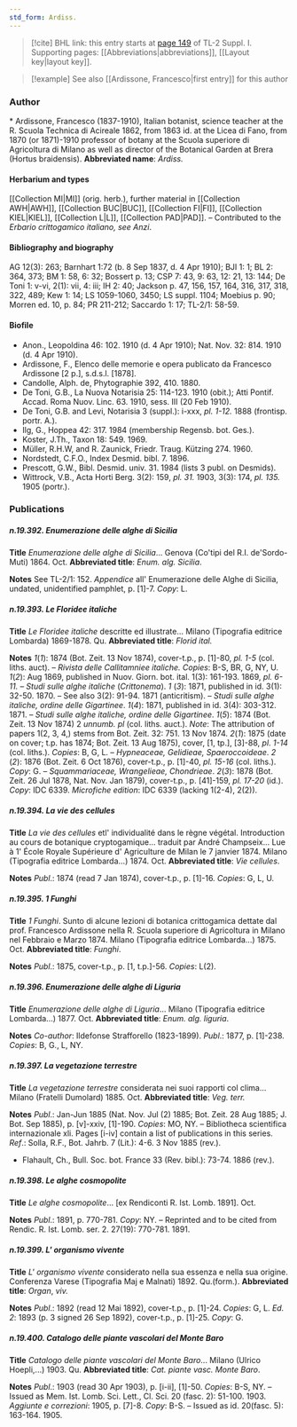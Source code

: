 ```yaml
---
std_form: Ardiss.
---
```


> [!cite] BHL link: this entry starts at [page 149](https://www.biodiversitylibrary.org/page/33264876) of TL-2 Suppl. I.
> Supporting pages: [[Abbreviations|abbreviations]], [[Layout key|layout key]].

> [!example] See also [[Ardissone, Francesco|first entry]] for this author

### Author

\* Ardissone, Francesco (1837-1910), Italian botanist, science teacher at the R. Scuola Technica di Acireale 1862, from 1863 id. at the Licea di Fano, from 1870 (or 1871)-1910 professor of botany at the Scuola superiore di Agricoltura di Milano as well as director of the Botanical Garden at Brera (Hortus braidensis). 
**Abbreviated name**: *Ardiss.*

#### Herbarium and types

[[Collection MI|MI]] (orig. herb.), further material in [[Collection AWH|AWH]], [[Collection BUC|BUC]], [[Collection FI|FI]], [[Collection KIEL|KIEL]], [[Collection L|L]], [[Collection PAD|PAD]]. – Contributed to the *Erbario crittogamico italiano, see Anzi*.

#### Bibliography and biography

AG 12(3): 263; Barnhart 1:72 (b. 8 Sep 1837, d. 4 Apr 1910); BJI 1: 1; BL 2: 364, 373; BM 1: 58, 6: 32; Bossert p. 13; CSP 7: 43, 9: 63, 12: 21, 13: 144; De Toni 1: v-vi, 2(1): vii, 4: iii; IH 2: 40; Jackson p. 47, 156, 157, 164, 316, 317, 318, 322, 489; Kew 1: 14; LS 1059-1060, 3450; LS suppl. 1104; Moebius p. 90; Morren ed. 10, p. 84; PR 211-212; Saccardo 1: 17; TL-2/1: 58-59.

#### Biofile

- Anon., Leopoldina 46: 102. 1910 (d. 4 Apr 1910); Nat. Nov. 32: 814. 1910 (d. 4 Apr 1910).
- Ardissone, F., Elenco delle memorie e opera publicato da Francesco Ardissone \[2 p.\], s.d.s.l. \[1878\].
- Candolle, Alph. de, Phytographie 392, 410. 1880.
- De Toni, G.B., La Nuova Notarisia 25: 114-123. 1910 (obit.); Atti Pontif. Accad. Roma Nuov. Linc. 63. 1910, sess. III (20 Feb 1910).
- De Toni, G.B. and Levi, Notarisia 3 (suppl.): i-xxx, *pl. 1-12.* 1888 (frontisp. portr. A.).
- Ilg, G., Hoppea 42: 317. 1984 (membership Regensb. bot. Ges.).
- Koster, J.Th., Taxon 18: 549. 1969.
- Müller, R.H.W, and R. Zaunick, Friedr. Traug. Kützing 274. 1960.
- Nordstedt, C.F.O., Index Desmid. bibl. 7. 1896.
- Prescott, G.W., Bibl. Desmid. univ. 31. 1984 (lists 3 publ. on Desmids).
- Wittrock, V.B., Acta Horti Berg. 3(2): 159, *pl. 31.* 1903, 3(3): 174, *pl. 135.* 1905 (portr.).

### Publications

##### n.19.392. Enumerazione delle alghe di Sicilia

**Title**
*Enumerazione delle alghe di Sicilia*... Genova (Co'tipi del R.I. de'Sordo-Muti) 1864. Oct.
**Abbreviated title**: *Enum. alg. Sicilia*.

**Notes**
See TL-2/1: 152.
*Appendice* all' Enumerazione delle Alghe di Sicilia, undated, unidentified pamphlet, p. \[1\]-7.
*Copy*: L.

##### n.19.393. Le Floridee italiche

**Title**
*Le Floridee italiche* descritte ed illustrate... Milano (Tipografia editrice Lombarda) 1869-1878. Qu.
**Abbreviated title**: *Florid ital.*

**Notes**
*1*(*1*): 1874 (Bot. Zeit. 13 Nov 1874), cover-t.p., p. \[1\]-80, *pl. 1-5* (col. liths. auct). – *Rivista* *delle Callitamniee italiche. Copies*: B-S, BR, G, NY, U.
*1*(*2*): Aug 1869, published in Nuov. Giorn. bot. ital. 1(3): 161-193. 1869, *pl. 6-11.* – *Studi* *sulle alghe italiche* (*Crittonema*).
*1* (*3*): 1871, published in id. 3(1): 32-50. 1870. – See also 3(2): 91-94. 1871 (anticritism). – *Studi sulle alghe italiche, ordine delle Gigartinee*.
*1*(*4*): 1871, published in id. 3(4): 303-312. 1871. – *Studi sulle alghe italiche, ordine delle Gigartinee*.
*1*(*5*): 1874 (Bot. Zeit. 13 Nov 1874) 2 *unnumb. pl* (col. liths. auct.).
*Note*: The attribution of papers 1(2, 3, 4,) stems from Bot. Zeit. 32: 751. 13 Nov 1874.
*2*(*1*): 1875 (date on cover; t.p. has 1874; Bot. Zeit. 13 Aug 1875), cover, \[1, tp.\], \[3\]-88, *pl*.
*1-14* (col. liths.). *Copies*: B, G, L. – *Hypneaceae, Gelidieae, Spaeroccoideae*.
*2* (*2*): 1876 (Bot. Zeit. 6 Oct 1876), cover-t.p., p. \[1\]-40, *pl. 15-16* (col. liths.). *Copy*: G. – *Squammariaceae, Wrangelieae, Chondrieae*.
*2*(*3*): 1878 (Bot. Zeit. 26 Jul 1878, Nat. Nov. Jan 1879), cover-t.p., p. \[41\]-159, *pl. 17-20* (id.). *Copy*: IDC 6339.
*Microfiche edition*: IDC 6339 (lacking 1(2-4), 2(2)).

##### n.19.394. La vie des cellules

**Title**
*La vie des cellules* etl' individualité dans le règne végétal. Introduction au cours de botanique cryptogamique... traduit par André Champseix... Lue à 1' École Royale Supérieure d' Agriculture de Milan le 7 janvier 1874. Milano (Tipografia editrice Lombarda...) 1874. Oct.
**Abbreviated title**: *Vie cellules*.

**Notes**
*Publ*.: 1874 (read 7 Jan 1874), cover-t.p., p. \[1\]-16. *Copies*: G, L, U.

##### n.19.395. 1 Funghi

**Title**
*1 Funghi*. Sunto di alcune lezioni di botanica crittogamica dettate dal prof. Francesco Ardissone nella R. Scuola superiore di Agricoltura in Milano nel Febbraio e Marzo 1874. Milano (Tipografia editrice Lombarda...) 1875. Oct.
**Abbreviated title**: *Funghi*.

**Notes**
*Publ*.: 1875, cover-t.p., p. \[1, t.p.\]-56. *Copies*: L(2).

##### n.19.396. Enumerazione delle alghe di Liguria

**Title**
*Enumerazione delle alghe di Liguria*... Milano (Tipografia editrice Lombarda...) 1877. Oct.
**Abbreviated title**: *Enum. alg. liguria*.

**Notes**
*Co-author*: Ildefonse Strafforello (1823-1899).
*Publ*.: 1877, p. \[1\]-238. *Copies*: B, G., L, NY.

##### n.19.397. La vegetazione terrestre

**Title**
*La vegetazione terrestre* considerata nei suoi rapporti col clima... Milano (Fratelli Dumolard) 1885. Oct.
**Abbreviated title**: *Veg. terr.*

**Notes**
*Publ*.: Jan-Jun 1885 (Nat. Nov. Jul (2) 1885; Bot. Zeit. 28 Aug 1885; J. Bot. Sep 1885), p. \[v\]-xxiv, \[1\]-190. *Copies*: MO, NY. – Bibliotheca scientifica internazionale xli. Pages \[i-iv\] contain a list of publications in this series.
*Ref*.: Solla, R.F., Bot. Jahrb. 7 (Lit.): 4-6. 3 Nov 1885 (rev.).
- Flahault, Ch., Bull. Soc. bot. France 33 (Rev. bibl.): 73-74. 1886 (rev.).

##### n.19.398. Le alghe cosmopolite

**Title**
*Le alghe cosmopolite*... \[ex Rendiconti R. Ist. Lomb. 1891\]. Oct.

**Notes**
*Publ*.: 1891, p. 770-781. *Copy*: NY. – Reprinted and to be cited from Rendic. R. Ist. Lomb. ser. 2. 27(19): 770-781. 1891.

##### n.19.399. L' organismo vivente

**Title**
*L' organismo vivente* considerato nella sua essenza e nella sua origine. Conferenza Varese (Tipografia Maj e Malnati) 1892. Qu.(form.).
**Abbreviated title**: *Organ*, *viv.*

**Notes**
*Publ*.: 1892 (read 12 Mai 1892), cover-t.p., p. \[1\]-24. *Copies*: G, L.
*Ed. 2*: 1893 (p. 3 signed 26 Sep 1892), cover-t.p., p. \[1\]-25. *Copy*: G.

##### n.19.400. Catalogo delle piante vascolari del Monte Baro

**Title**
*Catalogo delle piante vascolari del Monte Baro*... Milano (Ulrico Hoepli,...) 1903. Qu.
**Abbreviated title**: *Cat. piante vasc. Monte Baro*.

**Notes**
*Publ*.: 1903 (read 30 Apr 1903), p. \[i-ii\], \[1\]-50. *Copies*: B-S, NY. – Issued as Mem. Ist. Lomb. Sci. Lett., Cl. Sci. 20 (fasc. 2): 51-100. 1903.
*Aggiunte e correzioni*: 1905, p. \[7\]-8. *Copy*: B-S. – Issued as id. 20(fasc. 5): 163-164. 1905.

